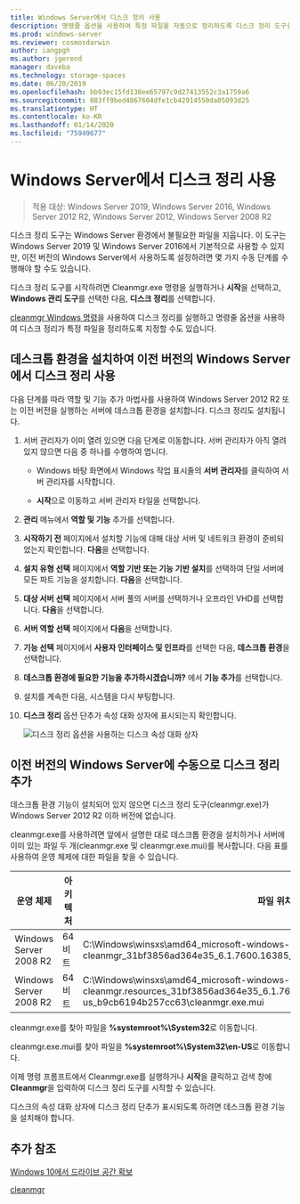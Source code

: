 ```yaml
---
title: Windows Server에서 디스크 정리 사용
description: 명령줄 옵션을 사용하여 특정 파일을 자동으로 정리하도록 디스크 정리 도구(Cleanmgr.exe)를 구성하는 방법에 대해 알아봅니다.
ms.prod: windows-server
ms.reviewer: cosmosdarwin
author: iangpgh
ms.author: jgerend
manager: daveba
ms.technology: storage-spaces
ms.date: 06/20/2019
ms.openlocfilehash: bb93ec15fd138ee65797c9d27413552c3a1759a6
ms.sourcegitcommit: 083ff9bed4867604dfe1cb42914550da05093d25
ms.translationtype: HT
ms.contentlocale: ko-KR
ms.lasthandoff: 01/14/2020
ms.locfileid: "75949677"
---
```

# <a name="using-disk-cleanup-on-windows-server"></a>Windows Server에서 디스크 정리 사용

> 적용 대상: Windows Server 2019, Windows Server 2016, Windows Server 2012 R2, Windows Server 2012, Windows Server 2008 R2

디스크 정리 도구는 Windows Server 환경에서 불필요한 파일을 지웁니다. 이 도구는 Windows Server 2019 및 Windows Server 2016에서 기본적으로 사용할 수 있지만, 이전 버전의 Windows Server에서 사용하도록 설정하려면 몇 가지 수동 단계를 수행해야 할 수도 있습니다.

디스크 정리 도구를 시작하려면 Cleanmgr.exe 명령을 실행하거나 **시작**을 선택하고, **Windows 관리 도구**를 선택한 다음, **디스크 정리**를 선택합니다.

[cleanmgr Windows 명령](../../administration/windows-commands/cleanmgr.md)을 사용하여 디스크 정리를 실행하고 명령줄 옵션을 사용하여 디스크 정리가 특정 파일을 정리하도록 지정할 수도 있습니다.

## <a name="enable-disk-cleanup-on-an-earlier-version-of-windows-server-by-installing-the-desktop-experience"></a>데스크톱 환경을 설치하여 이전 버전의 Windows Server에서 디스크 정리 사용

다음 단계를 따라 역할 및 기능 추가 마법사를 사용하여 Windows Server 2012 R2 또는 이전 버전을 실행하는 서버에 데스크톱 환경을 설치합니다. 디스크 정리도 설치됩니다.

1. 서버 관리자가 이미 열려 있으면 다음 단계로 이동합니다. 서버 관리자가 아직 열려 있지 않으면 다음 중 하나를 수행하여 엽니다.

   - Windows 바탕 화면에서 Windows 작업 표시줄의 **서버 관리자**를 클릭하여 서버 관리자를 시작합니다.

   - **시작**으로 이동하고 서버 관리자 타일을 선택합니다.

1. **관리** 메뉴에서 **역할 및 기능** 추가를 선택합니다.

1. **시작하기 전** 페이지에서 설치할 기능에 대해 대상 서버 및 네트워크 환경이 준비되었는지 확인합니다. **다음**을 선택합니다.

1. **설치 유형 선택** 페이지에서 **역할 기반 또는 기능 기반 설치**를 선택하여 단일 서버에 모든 파트 기능을 설치합니다. **다음**을 선택합니다.

1. **대상 서버 선택** 페이지에서 서버 풀의 서버를 선택하거나 오프라인 VHD를 선택합니다. **다음**을 선택합니다.

1. **서버 역할 선택** 페이지에서 **다음**을 선택합니다.

1. **기능 선택** 페이지에서 **사용자 인터페이스 및 인프라**를 선택한 다음, **데스크톱 환경**을 선택합니다.

1. **데스크톱 환경에 필요한 기능을 추가하시겠습니까?** 에서 **기능 추가**를 선택합니다.

1. 설치를 계속한 다음, 시스템을 다시 부팅합니다.

1. **디스크 정리** 옵션 단추가 속성 대화 상자에 표시되는지 확인합니다.

   ![디스크 정리 옵션을 사용하는 디스크 속성 대화 상자](media/diskpropswcleanup.png)

## <a name="manually-add-disk-cleanup-to-an-earlier-version-of-windows-server"></a>이전 버전의 Windows Server에 수동으로 디스크 정리 추가

데스크톱 환경 기능이 설치되어 있지 않으면 디스크 정리 도구(cleanmgr.exe)가 Windows Server 2012 R2 이하 버전에 없습니다.

cleanmgr.exe를 사용하려면 앞에서 설명한 대로 데스크톱 환경을 설치하거나 서버에 이미 있는 파일 두 개(cleanmgr.exe 및 cleanmgr.exe.mui)를 복사합니다. 다음 표를 사용하여 운영 체제에 대한 파일을 찾을 수 있습니다.

| 운영 체제  | 아키텍처  | 파일 위치  |
| ----------------- | -------------- | --------------- |
| Windows Server 2008 R2 | 64비트 | C:\Windows\winsxs\amd64_microsoft-windows-cleanmgr_31bf3856ad364e35_6.1.7600.16385_none_c9392808773cd7da\cleanmgr.exe 
| Windows Server 2008 R2 | 64비트 | C:\Windows\winsxs\amd64_microsoft-windows-cleanmgr.resources_31bf3856ad364e35_6.1.7600.16385_en-us_b9cb6194b257cc63\cleanmgr.exe.mui |

cleanmgr.exe를 찾아 파일을 **%systemroot%\System32**로 이동합니다.

cleanmgr.exe.mui를 찾아 파일을 **%systemroot%\System32\en-US**로 이동합니다.

이제 명령 프롬프트에서 Cleanmgr.exe를 실행하거나 **시작**을 클릭하고 검색 창에 **Cleanmgr**을 입력하여 디스크 정리 도구를 시작할 수 있습니다.

디스크의 속성 대화 상자에 디스크 정리 단추가 표시되도록 하려면 데스크톱 환경 기능을 설치해야 합니다.

## <a name="additional-references"></a>추가 참조

[Windows 10에서 드라이브 공간 확보](https://support.microsoft.com/help/12425/windows-10-free-up-drive-space)

[cleanmgr](../../administration/windows-commands/cleanmgr.md)
